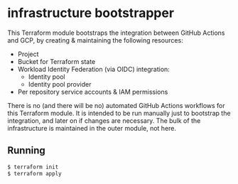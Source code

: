 # infrastructure bootstrapper

This Terraform module bootstraps the integration between GitHub Actions and
GCP, by creating & maintaining the following resources:
- Project
- Bucket for Terraform state
- Workload Identity Federation (via OIDC) integration:
  - Identity pool
  - Identity pool provider
- Per repository service accounts & IAM permissions

There is no (and there will be no) automated GitHub Actions workflows for
this Terraform module. It is intended to be run manually just to bootstrap
the integration, and later on if changes are necessary. The bulk of the
infrastructure is maintained in the outer module, not here.

## Running

```bash
$ terraform init
$ terraform apply
```
